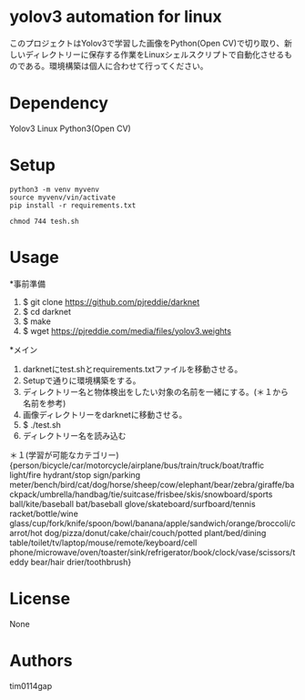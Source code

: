 # yolov3 automation for linux
このプロジェクトはYolov3で学習した画像をPython(Open CV)で切り取り、新しいディレクトリーに保存する作業をLinuxシェルスクリプトで自動化させるものである。環境構築は個人に合わせて行ってください。

# Dependency
Yolov3
Linux 
Python3(Open CV)

# Setup
```
python3 -m venv myvenv
source myvenv/vin/activate
pip install -r requirements.txt

chmod 744 tesh.sh
```
# Usage
*事前準備
1. $ git clone https://github.com/pjreddie/darknet
2. $ cd darknet
3. $ make
4. $ wget https://pjreddie.com/media/files/yolov3.weights

*メイン
1. darknetにtest.shとrequirements.txtファイルを移動させる。 
2. Setupで通りに環境構築をする。
3. ディレクトリー名と物体検出をしたい対象の名前を一緒にする。(＊１から名前を参考)
4. 画像ディレクトリーをdarknetに移動させる。
5. $ ./test.sh
6. ディレクトリー名を読み込む


＊１(学習が可能なカテゴリー)
{person/bicycle/car/motorcycle/airplane/bus/train/truck/boat/traffic light/fire hydrant/stop sign/parking meter/bench/bird/cat/dog/horse/sheep/cow/elephant/bear/zebra/giraffe/backpack/umbrella/handbag/tie/suitcase/frisbee/skis/snowboard/sports ball/kite/baseball bat/baseball glove/skateboard/surfboard/tennis racket/bottle/wine glass/cup/fork/knife/spoon/bowl/banana/apple/sandwich/orange/broccoli/carrot/hot dog/pizza/donut/cake/chair/couch/potted plant/bed/dining table/toilet/tv/laptop/mouse/remote/keyboard/cell phone/microwave/oven/toaster/sink/refrigerator/book/clock/vase/scissors/teddy bear/hair drier/toothbrush}

# License
None

# Authors
tim0114gap
